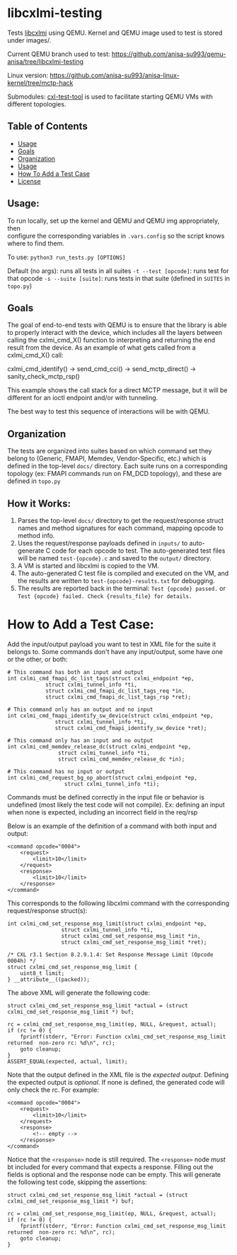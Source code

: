 # libcxlmi-testing
Tests [libcxlmi](https://github.com/computexpresslink/libcxlmi) using QEMU.
Kernel and QEMU image used to test is stored under images/.

Current QEMU branch used to test: https://github.com/anisa-su993/qemu-anisa/tree/libcxlmi-testing

Linux version: https://github.com/anisa-su993/anisa-linux-kernel/tree/mctp-hack

Submodules: [cxl-test-tool](https://github.com/moking/cxl-test-tool) is used to facilitate starting QEMU VMs with different topologies.

## Table of Contents
- [Usage](#usage)
- [Goals](#goals)
- [Organization](#)
- [Usage](#usage)
- [How To Add a Test Case](#how-to-add-a-test-case)
- [License](#license)

## Usage:
To run locally, set up the kernel and QEMU and QEMU img appropriately, then\
configure the corresponding variables in `.vars.config` so the script knows
where to find them.

To use:
`python3 run_tests.py [OPTIONS]`

Default (no args): runs all tests in all suites
`-t --test [opcode]`: runs test for that opcode
`-s --suite [suite]`: runs tests in that suite (defined in `SUITES` in `topo.py`)

## Goals
The goal of end-to-end tests with QEMU is to ensure that the library is able to properly interact with the device, which includes all the layers between calling the cxlmi_cmd_X() function to interpreting and returning the end result from the device. As an example of what gets called from a cxlmi_cmd_X() call:

cxlmi_cmd_identify() → send_cmd_cci() → send_mctp_direct() → sanity_check_mctp_rsp()

This example shows the call stack for a direct MCTP message, but it will be different for an ioctl endpoint and/or with tunneling.

The best way to test this sequence of interactions will be with QEMU.

## Organization

The tests are organized into suites based on which command set they belong to (Generic, FMAPI, Memdev, Vendor-Specific, etc.) which is defined in the top-level `docs/` directory. Each suite runs on a corresponding topology (ex: FMAPI commands run on FM_DCD topology), and these are defined in `topo.py`

## How it Works:
1. Parses the top-level `docs/` directory to get the request/response struct names and method signatures for each command, mapping opcode to method info.
2. Uses the request/response payloads defined in `inputs/` to auto-generate C code for each opcode to test. The auto-generated test files will be named `test-{opcode}.c` and saved to the `output/` directory.
3. A VM is started and libcxlmi is copied to the VM.
4. The auto-generated C test file is compiled and executed on the VM, and the results are written to `test-{opcode}-results.txt` for debugging.
5. The results are reported back in the terminal:
`Test {opcode} passed.` or `Test {opcode} failed. Check {results_file} for details.`

# How to Add a Test Case:
Add the input/output payload you want to test in XML file for the suite it belongs to. Some commands don't have any input/output, some have one or the other, or both:

```
# This command has both an input and output
int cxlmi_cmd_fmapi_dc_list_tags(struct cxlmi_endpoint *ep,
			struct cxlmi_tunnel_info *ti,
			struct cxlmi_cmd_fmapi_dc_list_tags_req *in,
			struct cxlmi_cmd_fmapi_dc_list_tags_rsp *ret);

# This command only has an output and no input
int cxlmi_cmd_fmapi_identify_sw_device(struct cxlmi_endpoint *ep,
		       struct cxlmi_tunnel_info *ti,
		       struct cxlmi_cmd_fmapi_identify_sw_device *ret);

# This command only has an input and no output
int cxlmi_cmd_memdev_release_dc(struct cxlmi_endpoint *ep,
				struct cxlmi_tunnel_info *ti,
				struct cxlmi_cmd_memdev_release_dc *in);

# This command has no input or output
int cxlmi_cmd_request_bg_op_abort(struct cxlmi_endpoint *ep,
				  struct cxlmi_tunnel_info *ti);
```

Commands must be defined correctly in the input file or behavior is undefined
(most likely the test code will not compile).
Ex: defining an input when none is expected, including an incorrect field in
the req/rsp

Below is an example of the definition of a command with both input and output:
```
<command opcode="0004">
    <request>
        <limit>10</limit>
    </request>
    <response>
        <limit>10</limit>
    </response>
</command>
```
This corresponds to the following libcxlmi command with the corresponding request/response struct(s):
```
int cxlmi_cmd_set_response_msg_limit(struct cxlmi_endpoint *ep,
			     struct cxlmi_tunnel_info *ti,
			     struct cxlmi_cmd_set_response_msg_limit *in,
			     struct cxlmi_cmd_set_response_msg_limit *ret);

/* CXL r3.1 Section 8.2.9.1.4: Set Response Message Limit (Opcode 0004h) */
struct cxlmi_cmd_set_response_msg_limit {
	uint8_t limit;
} __attribute__((packed));
```
The above XML will generate the following code:

```
struct cxlmi_cmd_set_response_msg_limit *actual = (struct cxlmi_cmd_set_response_msg_limit *) buf;

rc = cxlmi_cmd_set_response_msg_limit(ep, NULL, &request, actual);
if (rc != 0) {
    fprintf(stderr, "Error: Function cxlmi_cmd_set_response_msg_limit returned  non-zero rc: %d\n", rc);
    goto cleanup;
}
ASSERT_EQUAL(expected, actual, limit);
```
Note that the output defined in the XML file is the *expected output*. Defining the expected output is *optional*. If none is defined, the generated code will only check the rc. For example:

```
<command opcode="0004">
    <request>
        <limit>10</limit>
    </request>
    <response>
        <!-- empty -->
    </response>
</command>
```
Notice that the `<response>` node is still required. The `<response>` node *must*
bt included for every command that expects a response. Filling out the fields is
optional and the response node can be empty.
This will generate the following test code, skipping the assertions:
```
struct cxlmi_cmd_set_response_msg_limit *actual = (struct cxlmi_cmd_set_response_msg_limit *) buf;

rc = cxlmi_cmd_set_response_msg_limit(ep, NULL, &request, actual);
if (rc != 0) {
    fprintf(stderr, "Error: Function cxlmi_cmd_set_response_msg_limit returned  non-zero rc: %d\n", rc);
    goto cleanup;
}
```